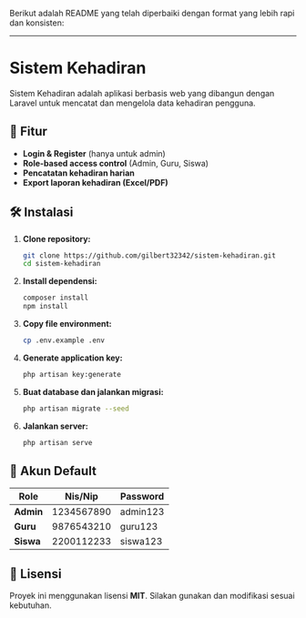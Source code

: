 Berikut adalah README yang telah diperbaiki dengan format yang lebih rapi dan konsisten:  

---

# **Sistem Kehadiran**  

Sistem Kehadiran adalah aplikasi berbasis web yang dibangun dengan Laravel untuk mencatat dan mengelola data kehadiran pengguna.  

## 🚀 **Fitur**  
- **Login & Register** (hanya untuk admin)  
- **Role-based access control** (Admin, Guru, Siswa)  
- **Pencatatan kehadiran harian**  
- **Export laporan kehadiran (Excel/PDF)**  

## 🛠️ **Instalasi**  

1. **Clone repository:**  
   ```sh
   git clone https://github.com/gilbert32342/sistem-kehadiran.git
   cd sistem-kehadiran
   ```

2. **Install dependensi:**  
   ```sh
   composer install  
   npm install  
   ```

3. **Copy file environment:**  
   ```sh
   cp .env.example .env  
   ```

4. **Generate application key:**  
   ```sh
   php artisan key:generate  
   ```

5. **Buat database dan jalankan migrasi:**  
   ```sh
   php artisan migrate --seed  
   ```

6. **Jalankan server:**  
   ```sh
   php artisan serve  
   ```

## 🔑 **Akun Default**  
| Role   | Nis/Nip        | Password |  
|--------|----------------|----------|  
| **Admin** | 1234567890  | admin123 |  
| **Guru**  | 9876543210  | guru123  |  
| **Siswa** | 2200112233  | siswa123 |  

## 📝 **Lisensi**  
Proyek ini menggunakan lisensi **MIT**. Silakan gunakan dan modifikasi sesuai kebutuhan.  
